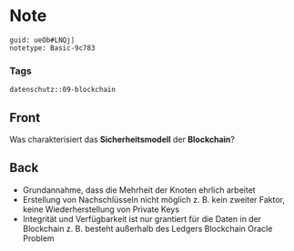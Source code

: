 # Note
```
guid: ueOb#LNQj|
notetype: Basic-9c783
```

### Tags
```
datenschutz::09-blockchain
```

## Front
Was charakterisiert das <b>Sicherheitsmodell</b> der <b>Blockchain</b>?

## Back
<ul><li>Grundannahme, dass die Mehrheit der Knoten ehrlich arbeitet</li><li>Erstellung von Nachschlüsseln nicht möglich z. B. kein zweiter Faktor, keine Wiederherstellung von Private Keys</li><li>Integrität und Verfügbarkeit ist nur grantiert für die Daten in der Blockchain z. B. besteht außerhalb des Ledgers Blockchain Oracle Problem</li></ul>
